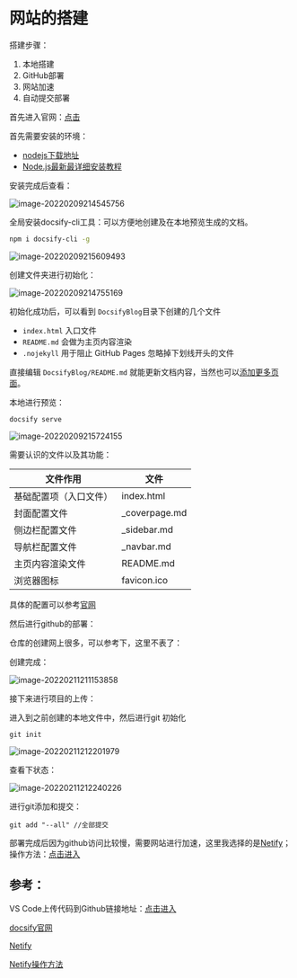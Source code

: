 # 网站的搭建

搭建步骤：

1. 本地搭建
2. GitHub部署
3. 网站加速
4. 自动提交部署

首先进入官网：[点击](https://docsify.js.org/#/zh-cn/)

首先需要安装的环境：

- [nodejs下载地址](http://nodejs.cn/download/)
- [Node.js最新最详细安装教程](https://blog.csdn.net/Small_Yogurt/article/details/104968169)

安装完成后查看：

![image-20220209214545756](https://gitee.com/xbhog/xiao-xin-img/raw/master/MarkDownImg/202202092145077.png)

全局安装docsify-cli工具：可以方便地创建及在本地预览生成的文档。

```sh
npm i docsify-cli -g
```

![image-20220209215609493](https://gitee.com/xbhog/xiao-xin-img/raw/master/MarkDownImg/202202092156708.png)

创建文件夹进行初始化：

![image-20220209214755169](https://gitee.com/xbhog/xiao-xin-img/raw/master/MarkDownImg/202202092147140.png)

初始化成功后，可以看到 `DocsifyBlog`目录下创建的几个文件

- `index.html` 入口文件
- `README.md` 会做为主页内容渲染
- `.nojekyll` 用于阻止 GitHub Pages 忽略掉下划线开头的文件

直接编辑 `DocsifyBlog/README.md` 就能更新文档内容，当然也可以[添加更多页面](https://docsify.js.org/#/zh-cn/more-pages)。

本地进行预览：

```shell
docsify serve
```

![image-20220209215724155](https://gitee.com/xbhog/xiao-xin-img/raw/master/MarkDownImg/202202092157980.png)

需要认识的文件以及其功能：

| 文件作用               | 文件          |
| ---------------------- | ------------- |
| 基础配置项（入口文件） | index.html    |
| 封面配置文件           | _coverpage.md |
| 侧边栏配置文件         | _sidebar.md   |
| 导航栏配置文件         | _navbar.md    |
| 主页内容渲染文件       | README.md     |
| 浏览器图标             | favicon.ico   |

具体的配置可以参考[官网](https://docsify.js.org/#/zh-cn/quickstart?id=%e5%88%9d%e5%a7%8b%e5%8c%96%e9%a1%b9%e7%9b%ae)

然后进行github的部署：

仓库的创建网上很多，可以参考下，这里不表了：

创建完成：

![image-20220211211153858](https://gitee.com/xbhog/xiao-xin-img/raw/master/MarkDownImg/202202112112210.png)

接下来进行项目的上传：

进入到之前创建的本地文件中，然后进行git 初始化

```shell
git init
```

![image-20220211212201979](https://gitee.com/xbhog/xiao-xin-img/raw/master/MarkDownImg/202202112122839.png)

查看下状态：

![image-20220211212240226](https://gitee.com/xbhog/xiao-xin-img/raw/master/MarkDownImg/202202112122187.png)

进行git添加和提交：

```
git add "--all" //全部提交

```

部署完成后因为github访问比较慢，需要网站进行加速，这里我选择的是[Netify](https://juejin.cn/post/6844904100329422861)；操作方法：[点击进入](https://juejin.cn/post/6844904100329422861)

## 参考：

VS Code上传代码到Github链接地址：[点击进入](https://blog.csdn.net/weixin_46161565/article/details/121010385)

[docsify官网](https://docsify.js.org/#/zh-cn/quickstart?id=%e5%88%9d%e5%a7%8b%e5%8c%96%e9%a1%b9%e7%9b%ae)

[Netify](https://juejin.cn/post/6844904100329422861)

[Netify操作方法](https://juejin.cn/post/6844904100329422861)